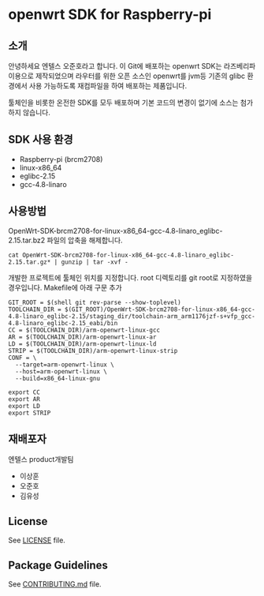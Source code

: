 # openwrt SDK for Raspberry-pi
## 소개
안녕하세요 엔텔스 오준호라고 합니다.
이 Git에 배포하는 openwrt SDK는 라즈베리파이용으로 제작되었으며
라우터를 위한 오픈 소스인 openwrt를 jvm등 기존의 glibc 환경에서 사용 가능하도록 재컴파일을 하여 배포하는 제품입니다.

툴체인을 비롯한 온전한 SDK를 모두 배포하며 기본 코드의 변경이 없기에 소스는 첨가하지 않습니다.

## SDK 사용 환경
* Raspberry-pi (brcm2708)
* linux-x86_64
* eglibc-2.15
* gcc-4.8-linaro

## 사용방법 

OpenWrt-SDK-brcm2708-for-linux-x86_64-gcc-4.8-linaro_eglibc-2.15.tar.bz2 파일의 압축을 해제합니다.
```
cat OpenWrt-SDK-brcm2708-for-linux-x86_64-gcc-4.8-linaro_eglibc-2.15.tar.gz* | gunzip | tar -xvf -
```
개발한 프로젝트에 툴체인 위치를 지정합니다. root 디렉토리를 git root로 지정하였을 경우입니다.
Makefile에 아래 구문 추가
```
GIT_ROOT = $(shell git rev-parse --show-toplevel)
TOOLCHAIN_DIR = $(GIT_ROOT)/OpenWrt-SDK-brcm2708-for-linux-x86_64-gcc-4.8-linaro_eglibc-2.15/staging_dir/toolchain-arm_arm1176jzf-s+vfp_gcc-4.8-linaro_eglibc-2.15_eabi/bin
CC = $(TOOLCHAIN_DIR)/arm-openwrt-linux-gcc
AR = $(TOOLCHAIN_DIR)/arm-openwrt-linux-ar
LD = $(TOOLCHAIN_DIR)/arm-openwrt-linux-ld
STRIP = $(TOOLCHAIN_DIR)/arm-openwrt-linux-strip
CONF = \
  --target=arm-openwrt-linux \
  --host=arm-openwrt-linux \
  --build=x86_64-linux-gnu

export CC
export AR
export LD
export STRIP
```


## 재배포자
엔텔스 product개발팀 

* 이상훈
* 오준호
* 김유성

## License

See [LICENSE](LICENSE) file.
 
## Package Guidelines

See [CONTRIBUTING.md](CONTRIBUTING.md) file.


